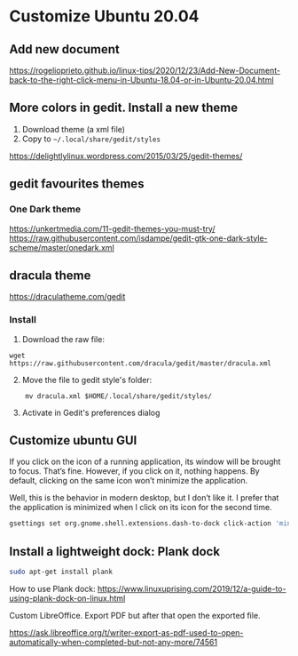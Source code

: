 # Customize Ubuntu 20.04

## Add new document

<https://rogelioprieto.github.io/linux-tips/2020/12/23/Add-New-Document-back-to-the-right-click-menu-in-Ubuntu-18.04-or-in-Ubuntu-20.04.html>

## More colors in gedit. Install a new theme

1. Download theme (a xml file)
2. Copy to `~/.local/share/gedit/styles`

<https://delightlylinux.wordpress.com/2015/03/25/gedit-themes/>

## gedit favourites themes

### One Dark theme

<https://unkertmedia.com/11-gedit-themes-you-must-try/>
<https://raw.githubusercontent.com/isdampe/gedit-gtk-one-dark-style-scheme/master/onedark.xml>

## dracula theme

<https://draculatheme.com/gedit>

### Install

1. Download the raw file:
```
wget https://raw.githubusercontent.com/dracula/gedit/master/dracula.xml
```

2. Move the file to gedit style's folder:
```
    mv dracula.xml $HOME/.local/share/gedit/styles/
```

3. Activate in Gedit's preferences dialog






## Customize ubuntu GUI

If you click on the icon of a running application, its window will be brought to focus. That’s fine. However, if you click on it, nothing happens. By default, clicking on the same icon won’t minimize the application.

Well, this is the behavior in modern desktop, but I don’t like it. I prefer that the application is minimized when I click on its icon for the second time.

```bash
gsettings set org.gnome.shell.extensions.dash-to-dock click-action 'minimize'
```


## Install a lightweight dock: Plank dock
```bash
sudo apt-get install plank
```

How to use Plank dock:
<https://www.linuxuprising.com/2019/12/a-guide-to-using-plank-dock-on-linux.html>


Custom LibreOffice. Export PDF but after that open the exported file.

<https://ask.libreoffice.org/t/writer-export-as-pdf-used-to-open-automatically-when-completed-but-not-any-more/74561>







